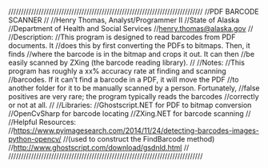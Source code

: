 
/////////////////////////////////////////////////////////////////////////////
//PDF BARCODE SCANNER
//
//Henry Thomas, Analyst/Programmer II
//State of Alaska
//Department of Health and Social Services
//henry.thomas@alaska.gov
//
//Description:
//This program is designed to read barcodes from PDF documents.  It
//does this by first converting the PDFs to bitmaps.  Then, it finds
//where the barcode is in the bitmap and crops it out.  It can then
//be easily scanned by ZXing (the barcode reading library).
//
//Notes:
//This program has roughly a xx% accuracy rate at finding and scanning
//barcodes.  If it can't find a barcode in a PDF, it will move the PDF
//to another folder for it to be manually scanned by a person.  Fortunately,
//false positives are very rare; the program typically reads the barcodes
//correctly or not at all.
//
//Libraries:
//Ghostscript.NET for PDF to bitmap conversion
//OpenCvSharp for barcode locating
//ZXing.NET for barcode scanning
//
//Helpful Resources:
//https://www.pyimagesearch.com/2014/11/24/detecting-barcodes-images-python-opencv/
//(used to construct the FindBarcode method)
//http://www.ghostscript.com/download/gsdnld.html
//
/////////////////////////////////////////////////////////////////////////////
